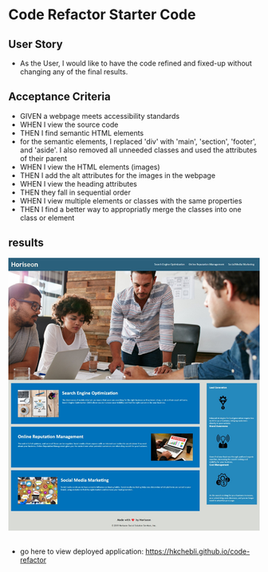 # Code Refactor Starter Code


## User Story

* As the User, I would like to have the code refined and fixed-up without changing any of the final results.

## Acceptance Criteria

* GIVEN a webpage meets accessibility standards
* WHEN I view the source code
* THEN I find semantic HTML elements
* for the semantic elements, I replaced 'div' with 'main', 'section', 'footer', and 'aside'. I also removed all unneeded classes and used the attributes of their parent
* WHEN I view the HTML elements (images)
* THEN I add the alt attributes for the images in the webpage
* WHEN I view the heading attributes
* THEN they fall in sequential order
* WHEN I view multiple elements or classes with the same properties
* THEN I find a better way to appropriatly merge the classes into one class or element


## results
 <img src="./web-capture.jpeg"/>


##

 * go here to view deployed application: https://hkchebli.github.io/code-refactor

